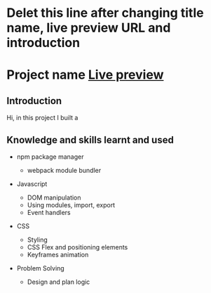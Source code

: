 # Delet this line after changing title name, live preview URL and introduction
# Project name [Live preview](https://lancedang64.github.io/project_name/)

## Introduction
Hi, in this project I built a 

## Knowledge and skills learnt and used
- npm package manager
  - webpack module bundler

- Javascript
  - DOM manipulation
  - Using modules, import, export
  - Event handlers

- CSS
  - Styling
  - CSS Flex and positioning elements
  - Keyframes animation
  
- Problem Solving
  - Design and plan logic
